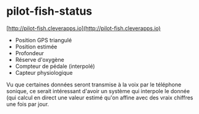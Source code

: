 # pilot-fish-status

[http://pilot-fish.cleverapps.io](http://pilot-fish.cleverapps.io)

- Position GPS triangulé
- Position estimée
- Profondeur
- Réserve d'oxygène
- Compteur de pédale (interpolé)
- Capteur physiologique

Vu que certaines données seront transmise à la voix par le téléphone sonique, ce serait intéressant d'avoir un système qui interpole le donnée (qui calcul en direct une valeur estimé qu'on affine avec des vraix chiffres une fois par jour.
